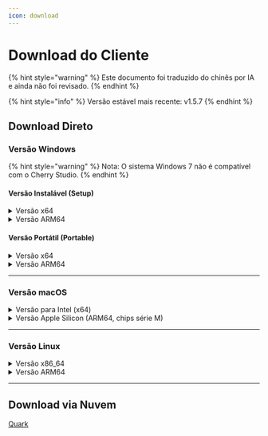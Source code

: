 ```yaml
---
icon: download
---
```

# Download do Cliente


{% hint style="warning" %}
Este documento foi traduzido do chinês por IA e ainda não foi revisado.
{% endhint %}




{% hint style="info" %}
Versão estável mais recente: v1.5.7
{% endhint %}

## Download Direto

### Versão Windows

{% hint style="warning" %}
Nota: O sistema Windows 7 não é compatível com o Cherry Studio.
{% endhint %}

#### Versão Instalável (Setup)

<details>

<summary>Versão x64</summary>

Link principal:

【[Site oficial do Cherry Studio](https://cherry-ai.com/download)】 【[GitHub](https://github.com/CherryHQ/cherry-studio/releases/download/v1.5.7/Cherry-Studio-1.5.7-x64-setup.exe)】

Links alternativos:

【[Alternativo 1](https://download-cf.ocoolai.com/https://github.com/CherryHQ/cherry-studio/releases/download/v1.5.7/Cherry-Studio-1.5.7-x64-setup.exe)】 【[Alternativo 2](https://download.ocoolai.com/https://github.com/CherryHQ/cherry-studio/releases/download/v1.5.7/Cherry-Studio-1.5.7-x64-setup.exe)】 【[Alternativo 3](https://download.ocoolai.online/https://github.com/CherryHQ/cherry-studio/releases/download/v1.5.7/Cherry-Studio-1.5.7-x64-setup.exe)】

</details>

<details>

<summary>Versão ARM64</summary>

Link principal:

【[Site oficial do Cherry Studio](https://cherry-ai.com/download)】 【[GitHub](https://github.com/CherryHQ/cherry-studio/releases/download/v1.5.7/Cherry-Studio-1.5.7-arm64-setup.exe)】

Links alternativos:

【[Alternativo 1](https://download-cf.ocoolai.com/https://github.com/CherryHQ/cherry-studio/releases/download/v1.5.7/Cherry-Studio-1.5.7-arm64-setup.exe)】 【[Alternativo 2](https://download.ocoolai.com/https://github.com/CherryHQ/cherry-studio/releases/download/v1.5.7/Cherry-Studio-1.5.7-arm64-setup.exe)】 【[Alternativo 3](https://download.ocoolai.online/https://github.com/CherryHQ/cherry-studio/releases/download/v1.5.7/Cherry-Studio-1.5.7-arm64-setup.exe)】

</details>

#### Versão Portátil (Portable)

<details>

<summary>Versão x64</summary>

Link principal:

【[Site oficial do Cherry Studio](https://cherry-ai.com/download)】 【[GitHub](https://github.com/CherryHQ/cherry-studio/releases/download/v1.5.7/Cherry-Studio-1.5.7-x64-portable.exe)】

Links alternativos:

【[Alternativo 1](https://download-cf.ocoolai.com/https://github.com/CherryHQ/cherry-studio/releases/download/v1.5.7/Cherry-Studio-1.5.7-x64-portable.exe)】 【[Alternativo 2](https://download.ocoolai.com/https://github.com/CherryHQ/cherry-studio/releases/download/v1.5.7/Cherry-Studio-1.5.7-x64-portable.exe)】 【[Alternativo 3](https://download.ocoolai.online/https://github.com/CherryHQ/cherry-studio/releases/download/v1.5.7/Cherry-Studio-1.5.7-x64-portable.exe)】

</details>

<details>

<summary>Versão ARM64</summary>

Link principal:

【[Site oficial do Cherry Studio](https://cherry-ai.com/download)】 【[GitHub](https://github.com/CherryHQ/cherry-studio/releases/download/v1.5.7/Cherry-Studio-1.5.7-arm64-portable.exe)】

Links alternativos:

【[Alternativo 1](https://download-cf.ocoolai.com/https://github.com/CherryHQ/cherry-studio/releases/download/v1.5.7/Cherry-Studio-1.5.7-arm64-portable.exe)】 【[Alternativo 2](https://download.ocoolai.com/https://github.com/CherryHQ/cherry-studio/releases/download/v1.5.7/Cherry-Studio-1.5.7-arm64-portable.exe)】 【[Alternativo 3](https://download.ocoolai.online/https://github.com/CherryHQ/cherry-studio/releases/download/v1.5.7/Cherry-Studio-1.5.7-arm64-portable.exe)】

</details>

***

### Versão macOS

<details>

<summary>Versão para Intel (x64)</summary>

Link principal:

【[Site oficial do Cherry Studio](https://cherry-ai.com/download)】 【[GitHub](https://github.com/CherryHQ/cherry-studio/releases/download/v1.5.7/Cherry-Studio-1.5.7-x64.dmg)】

Links alternativos:

【[Alternativo 1](https://download-cf.ocoolai.com/https://github.com/CherryHQ/cherry-studio/releases/download/v1.5.7/Cherry-Studio-1.5.7.dmg)】 【[Alternativo 2](https://download.ocoolai.com/https://github.com/CherryHQ/cherry-studio/releases/download/v极.5.7/Cherry-Studio-1.5.7-x64.dmg)】 【[Alternativo 3](https://download.ocoolai.online/https://github.com/CherryHQ/cherry-studio/releases/download/v1.5.7/Cherry-Studio-1.5.7-x64.dmg)】

</details>

<details>

<summary>Versão Apple Silicon (ARM64, chips série M)</summary>

Link principal:

【[Site oficial do Cherry Studio](https://cherry-ai.com/download)】 【[GitHub](https://github.com/CherryHQ/cherry-studio/releases/download/v1.5.7/Cherry-Studio-1.5.7-arm64.dmg)】

Links alternativos:

【[Alternativo 1](https://download-cf.ocoolai.com/https://github.com/CherryHQ/cherry-studio/releases/download/v1.5.7/Cherry-Studio-1.5.7-arm64.dmg)】 【[Alternativo 2](https://download.ocoolai.com/https://github.com/CherryHQ/cherry-studio/releases/download/v1.5.7/Cherry-Studio-1.5.7-arm64.dmg)】 【[Alternativo 3](https://download.ocoolai.online/https://github.com/CherryHQ/cherry-studio/releases/download/v1.5.7/Cherry-Studio-1.5.7-arm64.dmg)】

</details>

***

### Versão Linux

<details>

<summary>Versão x86_64</summary>

Link principal:

【[Site oficial do Cherry Studio](https://cherry-ai.com/download)】 【[GitHub](https://github.com/CherryHQ/cherry-studio/releases/download/v1.5.7/Cherry-Studio-1.5.7-x86_64.AppImage)】

Links alternativos:

【[Alternativo 1](https://download-cf.ocoolai.com/https://github.com/CherryHQ/cherry-studio/releases/download/v1.5.7/Cherry-Studio-1.5.7-x86_64.AppImage)】 【[Alternativo 2](https://download.ocoolai.com/https://github.com/CherryHQ/cherry-studio/releases/download/v1.5.7/Cherry-Studio-1.5.7-x86_64.AppImage)】 【[Alternativo 3](https://download.ocoolai.online/https://github.com/CherryHQ/cherry-studio/releases/download/v1.5.7/Cherry-Studio-1.5.7-x86_64.AppImage)】

</details>

<details>

<summary>Versão ARM64</summary>

Link principal:

【[Site oficial do Cherry Studio](https://cherry-ai.com/download)】 【[GitHub](https://github.com/CherryHQ/cherry-studio/releases/download/v1.5.7/Cherry-Studio-1.5.7-arm64.AppImage)】

Links alternativos:

【[Alternativo 1](https://download-cf.ocoolai.com/https://github.com/CherryHQ/cherry-studio/releases/download/v1.5.7/Cherry-Studio-1.5.7-arm64.AppImage)】 【[Alternativo 2](https://download.ocoolai.com/https://github.com/CherryHQ/cherry-studio/releases/download/v1.5.7/Cherry-Studio-1.5.7-arm64.AppImage)】 【[Alternativo 3](https://download.ocoolai.online/https://github.com/CherryHQ/cherry-studio/releases/download/v1.5.7/Cherry-Studio-1.5.7-arm64-AppImage)】

</details>

***

## Download via Nuvem

[Quark](https://pan.quark.cn/s/c8533a1ec63e#/list/share)